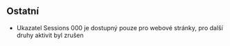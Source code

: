 ﻿---
categories: [kiwi]
layout: kiwi
---
 
## Ostatní
<ul>
<li>Ukazatel Sessions 000 je dostupný pouze pro webové stránky, pro další druhy aktivit byl zrušen</li>
</ul>
